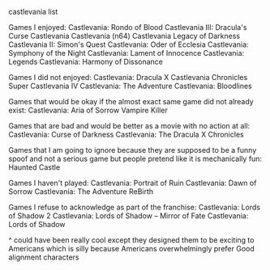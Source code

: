 castlevania list

Games I enjoyed:
Castlevania: Rondo of Blood
Castlevania III: Dracula's Curse
Castlevania
Castlevania (n64)
Castlevania Legacy of Darkness
Castlevania II: Simon's Quest
Castlevania: Oder of Ecclesia
Castlevania: Symphony of the Night
Castlevania: Lament of Innocence
Castlevania: Legends
Castlevania: Harmony of Dissonance

Games I did not enjoyed:
Castlevania: Dracula X
Castlevania Chronicles
Super Castlevania IV
Castlevania: The Adventure
Castlevania: Bloodlines


Games that would be okay if the almost exact same game did not already exist:
Castlevania: Aria of Sorrow
Vampire Killer

Games that are bad and would be better as a movie with no action at all:
Castlevania: Curse of Darkness
Castlevania: The Dracula X Chronicles

Games that I am going to ignore because they are supposed to be a funny spoof and not a serious game but people pretend like it is mechanically fun:
Haunted Castle

Games I haven't played:
Castlevania: Portrait of Ruin
Castlevania: Dawn of Sorrow
Castlevania: The Adventure ReBirth

Games I refuse to acknowledge as part of the franchise:
Castlevania: Lords of Shadow 2
Castlevania: Lords of Shadow – Mirror of Fate
Castlevania: Lords of Shadow

^ could have been really cool except they designed them to be exciting to Americans which is silly because Americans overwhelmingly prefer Good alignment characters

